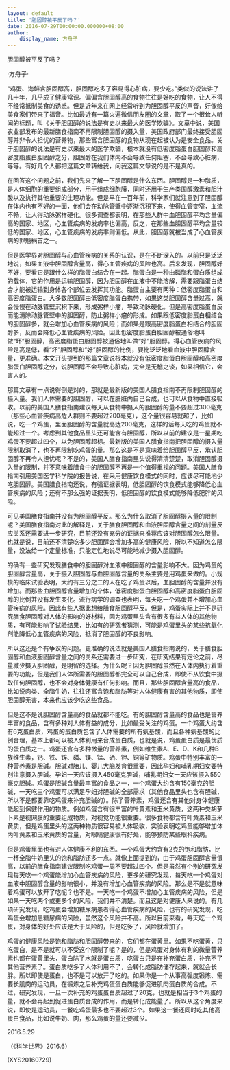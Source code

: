 ```yaml
---
layout: default
title: '胆固醇被平反了吗？'
date: 2016-07-29T00:00:00.000000+08:00
author:
    display_name: 方舟子
---
```


胆固醇被平反了吗？

·方舟子·

“鸡蛋、海鲜含胆固醇高，胆固醇吃多了容易得心脏病，要少吃。”类似的说法讲了几十年，几乎成了健康常识。偏偏含胆固醇高的食物往往是好吃的食物，让人不得不经常抵制美食的诱惑。但是近年来在网上经常听到为胆固醇平反的声音，好像给美食家们带来了福音。比如最近有一篇火遍微信朋友圈的文章，取了一个很耸人听闻的标题，叫《关于胆固醇的说法是有史以来最大的医学欺骗》。文章中说，美国农业部发布的最新膳食指南不再限制胆固醇的摄入量，美国政府部门最终接受胆固醇并非令人担忧的营养物，那些富含胆固醇的食物从现在起被认为是安全食品。关于胆固醇的说法是有史以来最大的医学欺骗，根本就没有低密度脂蛋白胆固醇和高密度脂蛋白胆固醇之分，胆固醇在我们体内不会导致任何阻塞，不会导致心脏病，等等。有好几个人都把这篇文章转给我，问我这篇文章说的是不是真的。

在回答这个问题之前，我们先来了解一下胆固醇是什么东西。胆固醇是一种脂质，是人体细胞的重要组成部分，用于组成细胞膜，同时还用于生产类固醇激素和胆汁酸以及执行其他重要的生理功能。但是早在一百年前，科学家们就注意到了胆固醇在体内也有不好的一面，他们会在动脉管壁中逐渐沉积下来，使得血管变窄，血流不畅，让人得动脉粥样硬化。很多调查都表明，在那些人群中血胆固醇平均含量偏高的国家、地区，心血管疾病的发病率也偏高，反之，在那些血胆固醇平均含量较低的国家、地区，心血管疾病的发病率则偏低。从此，胆固醇就被当成了心血管疾病的罪魁祸首之一。

但是医学界对胆固醇与心血管疾病的关系的认识，是在不断深入的。以前只是泛泛地说，如果血液中胆固醇含量高，得心血管疾病的风险也高。后来发现，胆固醇好不好，要看它是跟什么样的脂蛋白结合在一起。脂蛋白是一种由磷脂和蛋白质组成的载体，它的作用是运输胆固醇，因为胆固醇在血液中不能溶解，需要跟脂蛋白结合才能被运输到身体各个部位去发挥其功能。脂蛋白主要有两种：低密度脂蛋白和高密度脂蛋白。大多数胆固醇由低密度脂蛋白携带，如果这类胆固醇含量过高，就会慢慢在动脉管壁沉积下来，形成粥样小瘤，导致动脉硬化。但是高密度脂蛋白反而能清除动脉管壁中的胆固醇，防止粥样小瘤的形成。如果跟低密度脂蛋白相结合的胆固醇多，就会增加心血管疾病的风险；而如果是跟高密度脂蛋白相结合的胆固醇多，反而会降低心血管疾病的风险。因此低密度脂蛋白胆固醇被通俗地叫做“坏”胆固醇，高密度脂蛋白胆固醇被通俗地叫做“好”胆固醇。得心血管疾病的风险是高是低，看“坏”胆固醇和“好”胆固醇的比例，要比泛泛地看血液中胆固醇含量，更准确。本文开头提到的那篇文章说根本就没有低密度脂蛋白胆固醇和高密度脂蛋白胆固醇之分，说胆固醇不会导致心脏病，完全是无稽之谈，如果相信它，会害人的。

那篇文章有一点说得倒是对的，那就是最新版的美国人膳食指南不再限制胆固醇的摄入量。我们人体需要的胆固醇，可以在肝脏内自己合成，也可以从食物中直接吸收。以前的美国人膳食指南建议每天从食物中摄入的胆固醇的量不要超过300毫克（那些心血管疾病高危人群则不要超过200毫克），这个量很容易就超了，比如说，吃一个鸡蛋，里面胆固醇的含量就高达200毫克，这样的话每天吃的鸡蛋就不能超过一个。考虑到其他食品里头还可能含有胆固醇，所以以前的建议是一星期吃鸡蛋不要超过四个，以免胆固醇超标。最新版的美国人膳食指南把胆固醇的摄入量限制取消了，也不再限制吃鸡蛋的量。那么这是不是意味着给胆固醇平反，承认胆固醇不再令人担忧呢？不是的，美国人膳食指南里头说得清清楚楚，取消胆固醇摄入量的限制，并不意味着膳食中的胆固醇不再是一个值得重视的问题。美国人膳食指南引用美国医学科学院的报告说，在采用健康饮食模式的同时，应该尽可能地少吃胆固醇。美国膳食指南还说，有强证据表明，低胆固醇的饮食模式能够降低心血管疾病的风险；还有不那么强的证据表明，低胆固醇的饮食模式能够降低肥胖的风险。

可见美国膳食指南并没有为胆固醇平反。那么为什么取消了胆固醇摄入量的限制呢？美国膳食指南对此的解释是，关于膳食胆固醇和血液胆固醇含量之间的剂量反应关系还需要进一步研究，目前还没有充分的证据来推荐应该对胆固醇怎么限量。也就是说，目前还不清楚吃多少胆固醇会增加多高的健康风险，所以不知道怎么限量，没法给一个定量标准，只能定性地说尽可能地减少摄入胆固醇。

的确有一些研究发现膳食中的胆固醇对血液中胆固醇的含量影响不大。因为鸡蛋的胆固醇含量高，关于摄入胆固醇与血胆固醇含量的关系主要是用鸡蛋来做的。小规模的临床试验表明，大约有三分之二的人在吃了鸡蛋以后，血胆固醇的含量并没有增加。而那些血胆固醇含量增加的个体，低密度脂蛋白胆固醇和高密度脂蛋白胆固醇的比例并没有发生变化。流行病学的调查也表明，每天吃一个鸡蛋并不增加心血管疾病的风险。因此有些人据此想给膳食胆固醇平反。但是，鸡蛋实际上并不是研究膳食胆固醇对人体的影响的好材料，因为鸡蛋里头含有很多有益人体的其他物质，有可能影响了试验结果，比如有的研究者猜测，可能是鸡蛋里头的某些抗氧化剂能降低心血管疾病的风险，抵消了胆固醇的不良影响。

所以这还是个有争议的问题。更准确的说法就是美国人膳食指南说的，关于膳食胆固醇和血液胆固醇含量之间的关系还需要进一步研究，在研究结果有定论之前，尽量减少摄入胆固醇，是明智的选择。为什么呢？因为胆固醇虽然在人体内执行着重要的功能，但是我们人体所需要的胆固醇都完全可以自己合成，即使不从饮食中摄取任何胆固醇，也不会对身体健康有任何影响。而且，那些胆固醇含量高的食品，比如说肉类、全脂牛奶，往往还富含饱和脂肪等对人体健康有害的其他物质，即使胆固醇无害，本来也应该少吃这些食品。

但是这不是说胆固醇含量高的食品就都不能吃。有的胆固醇含量高的食品也是营养丰富的食品，含有多种对人体有益的成分，比如最受关注的鸡蛋。一个鸡蛋大约含有6克蛋白质，鸡蛋的蛋白质包含了人体需要的所有氨基酸，而且各种氨基酸的比例合理，基本上都可以被人体利用来合成蛋白质，也就是说，鸡蛋蛋白质是最优质的蛋白质之一。鸡蛋还含有多种微量的营养素，例如维生素A、E、D、K和几种B族维生素，钙、铁、锌、磷、镁、锰、硒、钾、铜等矿物质。鸡蛋中特别丰富的一种营养素是胆碱。胆碱对胎儿、婴儿大脑发育很重要，因此孕妇和哺乳期妇女要特别注意摄入胆碱。孕妇一天应该摄入450毫克胆碱，哺乳期妇女一天应该摄入550毫克胆碱。鸡蛋是胆碱含量最丰富的食品之一，一个鸡蛋大约含有150毫克的胆碱，一天吃三个鸡蛋可以满足孕妇对胆碱的全部需求（其他食品里头也含有胆碱，所以不是都要靠吃鸡蛋来补充胆碱的）。除了营养素，鸡蛋还含有其他对身体健康能起到保健作用的物质。例如鸡蛋含有很丰富的叶黄素和玉米黄质，这两种类胡萝卜素是视网膜的重要组成物质，对视觉功能很重要。很多食物都含有叶黄素和玉米黄质，但是鸡蛋里头的这两种物质很容易被人体吸收，实验表明吃鸡蛋能够增加体内叶黄素和玉米黄质的含量，对眼睛健康很有好处，能够预防某些眼科疾病。

但是鸡蛋里面也有对人体健康不利的东西。一个鸡蛋大约含有2克的饱和脂肪，比一杯全脂牛奶里头的饱和脂肪还多一点。就像上面提到的，由于鸡蛋胆固醇含量很高，以前的膳食指南建议限制吃鸡蛋一周不要超过四个。但是虽然有个别的研究发现每天吃一个鸡蛋能增加心血管疾病的风险，更多的研究发现，每天吃一个鸡蛋对血液中胆固醇含量的影响很小，并没有增加心血管疾病的风险。那么是不是就意味着鸡蛋可以放开了吃呢？也不是。一天吃一个鸡蛋不增加心血管疾病的风险，但是如果一天吃两个或更多个的风险，我们并不清楚。而且这是对健康人来说的。有几项研究发现，吃鸡蛋会增加糖尿病患者得心血管疾病的风险，也有的研究发现，吃鸡蛋会增加患糖尿病的风险，虽然这个风险并不高。所以目前来看，每天吃一个鸡蛋，对身体的好处应该是大于风险的，但是吃多了，风险就增加了。

鸡蛋的健康风险是饱和脂肪和胆固醇带来的，它们都在蛋黄里。如果不吃蛋黄，只吃蛋白，是不是就可以不受这个限制了呢？是的，但是鸡蛋对身体有利的微量营养素也都在蛋黄里头，蛋白除了水就是蛋白质，吃蛋白只是在补充蛋白质，补充不了其他营养素了。蛋白质吃多了人体利用不了，会转化成脂肪储存起来，就就会长胖。所以即使是蛋白，也不是可以放开了吃的。如果你是一个从事高强度锻炼、需要长肌肉的运动员，在锻炼之后补充鸡蛋蛋白质能够促进肌肉蛋白质的合成。不过，研究发现，一旦一次补充的鸡蛋蛋白质超过了20克，也就是相当于3个鸡蛋的量，就不会再起到促进蛋白质合成的作用，而是转化成能量了。所以从这个角度来说，即使是运动员，一餐吃鸡蛋最多也不要超过3个。如果这一餐还同时吃其他高蛋白食品，比如说牛奶、肉，那么鸡蛋的量还要减少。

2016.5.29

（《科学世界》2016.6）

(XYS20160729)

